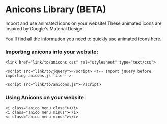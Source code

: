 # Anicons Library (BETA)
Import and use animated icons on your website! These animated icons are inspired by Google's Material Design.

You'll find all the information you need to quickly use animated icons here.

### Importing anicons into your website:
```
<link href="link/to/anicons.css" rel="stylesheet" type="text/css">

<script src="link/to/jquery"></script> <!-- Import jQuery before importing anicons.js file -->

<script src="link/to/anicons.js"></script>
```

### Using Anicons on your website:
```
<i class="anico menu close"></i>
<i class="anico menu minus"></i>
<i class="anico menu minus"></i>
